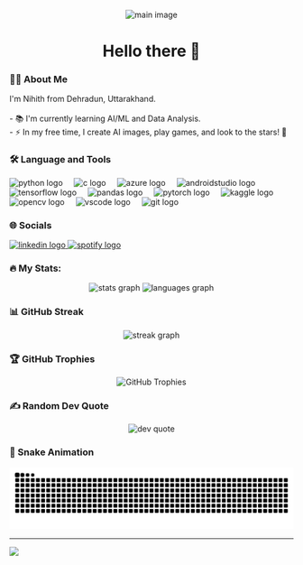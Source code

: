<br clear="both">

<div align="center">
  <img width="800" height="400" src="https://i.redd.it/yc20vrqggmdx.gif" alt="main image" />
</div>

###

<h1 align="center">Hello there 👋</h1>

###

<h3 align="left">👩‍💻 About Me</h3>

<p align="left">
  I'm Nihith from Dehradun, Uttarakhand.<br><br>
  - 📚 I'm currently learning AI/ML and Data Analysis.<br>
  - ⚡ In my free time, I create AI images, play games, and look to the stars! 🔭
</p>

###

<h3 align="left">🛠 Language and Tools</h3>

<div align="left">
  <img src="https://cdn.jsdelivr.net/gh/devicons/devicon/icons/python/python-original.svg" height="40" alt="python logo"  />
  <img width="12" />
  <img src="https://cdn.jsdelivr.net/gh/devicons/devicon/icons/c/c-original.svg" height="40" alt="c logo"  />
  <img width="12" />
  <img src="https://cdn.jsdelivr.net/gh/devicons/devicon/icons/azure/azure-original.svg" height="40" alt="azure logo"  />
  <img width="12" />
  <img src="https://cdn.jsdelivr.net/gh/devicons/devicon/icons/androidstudio/androidstudio-original.svg" height="40" alt="androidstudio logo"  />
  <img width="12" />
  <img src="https://cdn.jsdelivr.net/gh/devicons/devicon/icons/tensorflow/tensorflow-original.svg" height="40" alt="tensorflow logo"  />
  <img width="12" />
  <img src="https://cdn.jsdelivr.net/gh/devicons/devicon/icons/pandas/pandas-original.svg" height="40" alt="pandas logo"  />
  <img width="12" />
  <img src="https://cdn.jsdelivr.net/gh/devicons/devicon/icons/pytorch/pytorch-original.svg" height="40" alt="pytorch logo"  />
  <img width="12" />
  <img src="https://cdn.jsdelivr.net/gh/devicons/devicon/icons/kaggle/kaggle-original.svg" height="40" alt="kaggle logo"  />
  <img width="12" />
  <img src="https://cdn.jsdelivr.net/gh/devicons/devicon/icons/opencv/opencv-original.svg" height="40" alt="opencv logo"  />
  <img width="12" />
  <img src="https://cdn.jsdelivr.net/gh/devicons/devicon/icons/vscode/vscode-original.svg" height="40" alt="vscode logo"  />
  <img width="12" />
  <img src="https://cdn.jsdelivr.net/gh/devicons/devicon/icons/git/git-original.svg" height="40" alt="git logo"  />
</div>

###

<h3 align="left">🌐 Socials</h3>

<div align="left">
  <a href="https://www.linkedin.com/in/nihith-wudali-808478247/" target="_blank">
    <img src="https://img.shields.io/static/v1?message=LinkedIn&logo=linkedin&label=&color=0077B5&logoColor=white&labelColor=&style=for-the-badge" height="25" alt="linkedin logo"  />
  </a>
  <a href="https://open.spotify.com/user/313ab6tiuaclld6omsrwb7z37zwa">
    <img src="https://img.shields.io/static/v1?message=Spotify&logo=spotify&label=&color=1DB954&logoColor=white&labelColor=&style=for-the-badge" height="25" alt="spotify logo"  />
  </a>
</div>

###

<h3 align="left">🔥 My Stats:</h3>

<div align="center">
  <img src="https://github-readme-stats.vercel.app/api?username=nihith1801&theme=gruvbox&hide_border=false&include_all_commits=true&count_private=true" height="150" alt="stats graph"  />
  <img src="https://github-readme-stats.vercel.app/api/top-langs?username=nihith1801&theme=gruvbox&hide_border=false&layout=compact&langs_count=5&order=2" height="150" alt="languages graph"  />
</div>

###

<h3 align="left">📊 GitHub Streak</h3>

<div align="center">
  <img src="https://github-readme-streak-stats.herokuapp.com/?user=nihith1801&theme=gruvbox&hide_border=false" height="220" alt="streak graph"  />
</div>

###

<h3 align="left">🏆 GitHub Trophies</h3>

<div align="center">
  <img src="https://github-profile-trophy.vercel.app/?username=nihith1801&theme=gruvbox&no-frame=false&no-bg=true&margin-w=4" alt="GitHub Trophies" />
</div>

###

<h3 align="left">✍️ Random Dev Quote</h3>

<div align="center">
  <img src="https://quotes-github-readme.vercel.app/api?type=vetical&theme=radical" alt="dev quote" />
</div>

###

<h3 align="left">🐍 Snake Animation</h3>

<div align="center">
  <img src="https://raw.githubusercontent.com/nihith1801/nihith1801/output/snake.svg" alt="Snake animation" />
</div>

---

[![](https://visitcount.itsvg.in/api?id=nihith1801&icon=0&color=8)](https://visitcount.itsvg.in)

<!-- Proudly created with GPRM ( https://gprm.itsvg.in ) -->



